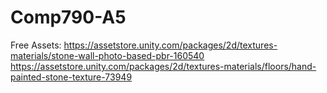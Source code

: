 # Comp790-A5




Free Assets:
https://assetstore.unity.com/packages/2d/textures-materials/stone-wall-photo-based-pbr-160540
https://assetstore.unity.com/packages/2d/textures-materials/floors/hand-painted-stone-texture-73949

